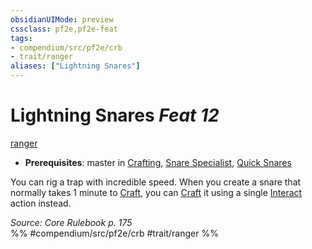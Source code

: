 ```yaml
---
obsidianUIMode: preview
cssclass: pf2e,pf2e-feat
tags:
- compendium/src/pf2e/crb
- trait/ranger
aliases: ["Lightning Snares"]
---
```

# Lightning Snares  *Feat 12*  
[ranger](Reference/Rules/Traits/ranger.md "Ranger Class Trait")  

- **Prerequisites**: master in [Crafting](skills.md#Crafting), [Snare Specialist](snare-specialist.md), [Quick Snares](quick-snares.md)

You can rig a trap with incredible speed. When you create a snare that normally takes 1 minute to [Craft](craft.md), you can [Craft](craft.md) it using a single [Interact](interact.md) action instead.

*Source: Core Rulebook p. 175*  
%% #compendium/src/pf2e/crb #trait/ranger %%